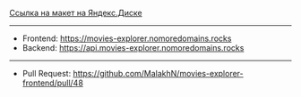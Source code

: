 [Ссылка на макет на Яндекс.Диске](https://disk.yandex.ru/d/67KIUSpJ2s8JIw)
***
* Frontend: https://movies-explorer.nomoredomains.rocks
* Backend: https://api.movies-explorer.nomoredomains.rocks
***
* Pull Request: https://github.com/MalakhN/movies-explorer-frontend/pull/48